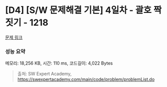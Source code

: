 # [D4] [S/W 문제해결 기본] 4일차 - 괄호 짝짓기 - 1218 

[문제 링크](https://swexpertacademy.com/main/code/problem/problemDetail.do?contestProbId=AV14eWb6AAkCFAYD) 

### 성능 요약

메모리: 18,256 KB, 시간: 110 ms, 코드길이: 4,022 Bytes



> 출처: SW Expert Academy, https://swexpertacademy.com/main/code/problem/problemList.do